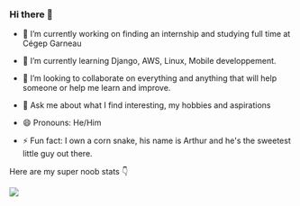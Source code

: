 ### Hi there 👋

- 🔭 I’m currently working on finding an internship and studying full time at Cégep Garneau


- 🌱 I’m currently learning Django, AWS, Linux, Mobile developpement.  


- 👯 I’m looking to collaborate on everything and anything that will help someone or help me learn and improve.


- 💬 Ask me about what I find interesting, my hobbies and aspirations


- 😄 Pronouns: He/Him


- ⚡ Fun fact: I own a corn snake, his name is Arthur and he's the sweetest little guy out there. 

Here are my super noob stats :point_down:

<img src="https://github-readme-stats.vercel.app/api?username=willyamacaroni&&show_icons=true&title_color=ffffff&icon_color=bb2acf&text_color=daf7dc&bg_color=151515">

